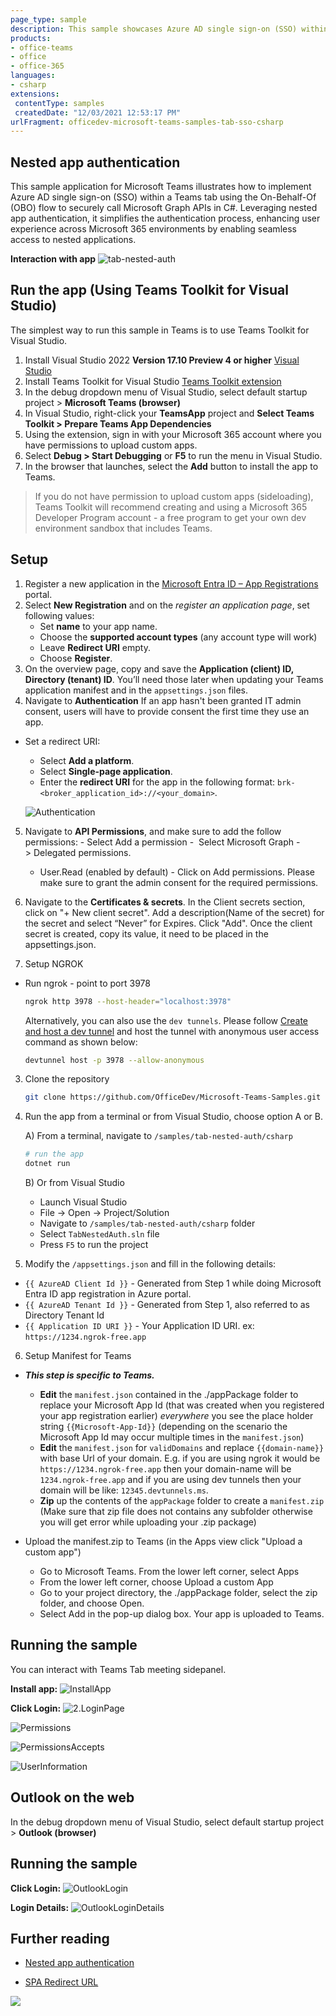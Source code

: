```yaml
---
page_type: sample
description: This sample showcases Azure AD single sign-on (SSO) within a Microsoft Teams tab, utilizing the On-Behalf-Of (OBO) flow to call Microsoft Graph APIs in C#.
products:
- office-teams
- office
- office-365
languages:
- csharp
extensions:
 contentType: samples
 createdDate: "12/03/2021 12:53:17 PM"
urlFragment: officedev-microsoft-teams-samples-tab-sso-csharp
---
```

## Nested app authentication

This sample application for Microsoft Teams illustrates how to implement Azure AD single sign-on (SSO) within a Teams tab using the On-Behalf-Of (OBO) flow to securely call Microsoft Graph APIs in C#. Leveraging nested app authentication, it simplifies the authentication process, enhancing user experience across Microsoft 365 environments by enabling seamless access to nested applications.

**Interaction with app**
![tab-nested-auth](Images/tab-nested-auth.gif)

## Run the app (Using Teams Toolkit for Visual Studio)

The simplest way to run this sample in Teams is to use Teams Toolkit for Visual Studio.
1. Install Visual Studio 2022 **Version 17.10 Preview 4  or higher** [Visual Studio](https://visualstudio.microsoft.com/downloads/)
1. Install Teams Toolkit for Visual Studio [Teams Toolkit extension](https://learn.microsoft.com/en-us/microsoftteams/platform/toolkit/toolkit-v4/install-teams-toolkit-vs?pivots=visual-studio-v17-7)
1. In the debug dropdown menu of Visual Studio, select default startup project > **Microsoft Teams (browser)**
1. In Visual Studio, right-click your **TeamsApp** project and **Select Teams Toolkit > Prepare Teams App Dependencies**
1. Using the extension, sign in with your Microsoft 365 account where you have permissions to upload custom apps.
1. Select **Debug > Start Debugging** or **F5** to run the menu in Visual Studio.
1. In the browser that launches, select the **Add** button to install the app to Teams.
> If you do not have permission to upload custom apps (sideloading), Teams Toolkit will recommend creating and using a Microsoft 365 Developer Program account - a free program to get your own dev environment sandbox that includes Teams.

## Setup

  1. Register a new application in the [Microsoft Entra ID – App Registrations](https://go.microsoft.com/fwlink/?linkid=2083908) portal.
  2. Select **New Registration** and on the *register an application page*, set following values:
      * Set **name** to your app name.
      * Choose the **supported account types** (any account type will work)
      * Leave **Redirect URI** empty.
      * Choose **Register**.
  3. On the overview page, copy and save the **Application (client) ID, Directory (tenant) ID**. You’ll need those later when updating your Teams application manifest and in the `appsettings.json` files.
  4. Navigate to **Authentication**
      If an app hasn't been granted IT admin consent, users will have to provide consent the first time they use an app.
  - Set a redirect URI:
      * Select **Add a platform**.
      * Select **Single-page application**.
      * Enter the **redirect URI** for the app in the following format: `brk-<broker_application_id>://<your_domain>`.

      ![Authentication](Images/Authentication.png)
      
  5. Navigate to **API Permissions**, and make sure to add the follow permissions:
    -   Select Add a permission
    -   Select Microsoft Graph -\> Delegated permissions.
        * User.Read (enabled by default)
    -   Click on Add permissions. Please make sure to grant the admin consent for the required permissions.

  6.  Navigate to the **Certificates & secrets**. In the Client secrets section, click on "+ New client secret". Add a description(Name of the secret) for the secret and select “Never” for Expires. Click "Add". Once the client secret is created, copy its value, it need to be placed in the appsettings.json.

2. Setup NGROK
 - Run ngrok - point to port 3978

   ```bash
   ngrok http 3978 --host-header="localhost:3978"
   ```  

   Alternatively, you can also use the `dev tunnels`. Please follow [Create and host a dev tunnel](https://learn.microsoft.com/en-us/azure/developer/dev-tunnels/get-started?tabs=windows) and host the tunnel with anonymous user access command as shown below:

   ```bash
   devtunnel host -p 3978 --allow-anonymous
   ```

3. Clone the repository

    ```bash
    git clone https://github.com/OfficeDev/Microsoft-Teams-Samples.git
    ```
    
4. Run the app from a terminal or from Visual Studio, choose option A or B.

    A) From a terminal, navigate to `/samples/tab-nested-auth/csharp`

    ```bash
    # run the app
    dotnet run
    ```
    B) Or from Visual Studio

    - Launch Visual Studio
    - File -> Open -> Project/Solution
    - Navigate to `/samples/tab-nested-auth/csharp` folder
    - Select `TabNestedAuth.sln` file
    - Press `F5` to run the project
    
5. Modify the `/appsettings.json` and fill in the following details:
  - `{{ AzureAD Client Id }}` - Generated from Step 1 while doing Microsoft Entra ID app registration in Azure portal.
  - `{{ AzureAD Tenant Id }}` - Generated from Step 1, also referred to as Directory Tenant Id
  - `{{ Application ID URI }}` - Your Application ID URI.  ex: `https://1234.ngrok-free.app`

6. Setup Manifest for Teams
- __*This step is specific to Teams.*__
    - **Edit** the `manifest.json` contained in the ./appPackage folder to replace your Microsoft App Id (that was created when you registered your app registration earlier) *everywhere* you see the place holder string `{{Microsoft-App-Id}}` (depending on the scenario the Microsoft App Id may occur multiple times in the `manifest.json`)
    - **Edit** the `manifest.json` for `validDomains` and replace `{{domain-name}}` with base Url of your domain. E.g. if you are using ngrok it would be `https://1234.ngrok-free.app` then your domain-name will be `1234.ngrok-free.app` and if you are using dev tunnels then your domain will be like: `12345.devtunnels.ms`.
    - **Zip** up the contents of the `appPackage` folder to create a `manifest.zip` (Make sure that zip file does not contains any subfolder otherwise you will get error while uploading your .zip package)

- Upload the manifest.zip to Teams (in the Apps view click "Upload a custom app")
   - Go to Microsoft Teams. From the lower left corner, select Apps
   - From the lower left corner, choose Upload a custom App
   - Go to your project directory, the ./appPackage folder, select the zip folder, and choose Open.
   - Select Add in the pop-up dialog box. Your app is uploaded to Teams.
    
## Running the sample

You can interact with Teams Tab meeting sidepanel.

**Install app:**
![InstallApp ](Images/1.InstallApp.png)

**Click Login:**
![2.LoginPage ](Images/2.LoginPage.png)

![Permissions ](Images/Permissions.png)

![PermissionsAccepts ](Images/PermissionsAccepts.png)

![UserInformation ](Images/3.UserInformation.png)

## Outlook on the web
In the debug dropdown menu of Visual Studio, select default startup project > **Outlook (browser)**

## Running the sample

**Click Login:**
![OutlookLogin ](Images/2.OutlookLogin.png)

**Login Details:**
![OutlookLoginDetails ](Images/3.OutlookLoginDetails.png)

## Further reading

- [Nested app authentication](https://review.learn.microsoft.com/en-us/microsoftteams/platform/concepts/authentication/nested-authentication?branch=pr-en-us-10768)

- [SPA Redirect URL](https://learn.microsoft.com/en-us/office/dev/add-ins/develop/enable-nested-app-authentication-in-your-add-in#add-a-trusted-broker-through-spa-redirect)



<img src="https://pnptelemetry.azurewebsites.net/microsoft-teams-samples/samples/tab-nested-auth-csharp" />